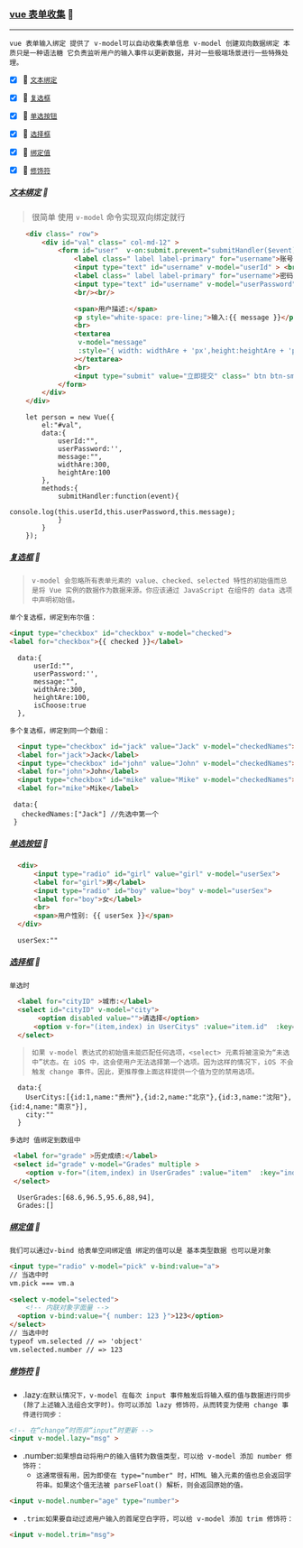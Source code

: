 ### [vue 表单收集](#top) :maple_leaf: <b id="top"></b> 

----
`vue 表单输入绑定 提供了 v-model可以自动收集表单信息 v-model 创建双向数据绑定 本质只是一种语法糖 它负责监听用户的输入事件以更新数据，并对一些极端场景进行一些特殊处理。`

- [x] :maple_leaf: [`文本绑定`](#text)
- [x] :maple_leaf: [`复选框`](#check)
- [x] :maple_leaf: [`单选按钮`](#radio)
- [x] :maple_leaf: [`选择框`](#options)
- [x] :maple_leaf: [`绑定值`](#bind)
- [x] :maple_leaf: [`修饰符`](#desc)


##### [文本绑定](#top)  :maple_leaf: <b id="text"></b> 
> 很简单 使用 `v-model` 命令实现双向绑定就行 

```html
    <div class=" row">
        <div id="val" class=" col-md-12" >
            <form id="user"  v-on:submit.prevent="submitHandler($event)" >
                <label class=" label label-primary" for="username">账号</label>
                <input type="text" id="username" v-model="userId" > <br/><br/>
                <label class=" label label-primary" for="username">密码</label>
                <input type="text" id="username" v-model="userPassword" >
                <br/><br/>

                <span>用户描述:</span>
                <p style="white-space: pre-line;">输入:{{ message }}</p>
                <br>
                <textarea
                 v-model="message" 
                 :style="{ width: widthAre + 'px',height:heightAre + 'px' }"
                ></textarea>
                <br>
                <input type="submit" value="立即提交" class=" btn btn-sm btn-primary" />
            </form>
        </div>
    </div>
```

```node
    let person = new Vue({
        el:"#val",
        data:{
            userId:"",
            userPassword:'',
            message:"",
            widthAre:300,
            heightAre:100
        },
        methods:{
            submitHandler:function(event){
                console.log(this.userId,this.userPassword,this.message);
            }
        }
    });
```
##### [复选框](#top)  :maple_leaf: <b id="check"></b> 
> `v-model 会忽略所有表单元素的 value、checked、selected 特性的初始值而总是将 Vue 实例的数据作为数据来源。你应该通过 JavaScript 在组件的 data 选项中声明初始值。`

`单个复选框，绑定到布尔值：`

```html
<input type="checkbox" id="checkbox" v-model="checked">
<label for="checkbox">{{ checked }}</label>
```
```node
  data:{
      userId:"",
      userPassword:'',
      message:"",
      widthAre:300,
      heightAre:100,
      isChoose:true
  },
```
`多个复选框，绑定到同一个数组：`
```html
  <input type="checkbox" id="jack" value="Jack" v-model="checkedNames">
  <label for="jack">Jack</label>
  <input type="checkbox" id="john" value="John" v-model="checkedNames">
  <label for="john">John</label>
  <input type="checkbox" id="mike" value="Mike" v-model="checkedNames">
  <label for="mike">Mike</label>
```

```node
 data:{
   checkedNames:["Jack"] //先选中第一个
 }
```
##### [单选按钮](#top)  :maple_leaf: <b id="radio"></b> 
```html
  <div>
      <input type="radio" id="girl" value="girl" v-model="userSex">
      <label for="girl">男</label>
      <input type="radio" id="boy" value="boy" v-model="userSex">
      <label for="boy">女</label>
      <br>
      <span>用户性别: {{ userSex }}</span>
  </div>
```

```node
  userSex:""
```

##### [选择框](#top)  :maple_leaf: <b id="options"></b> 
`单选时`

```html
  <label for="cityID" >城市:</label>
  <select id="cityID" v-model="city">
       <option disabled value="">请选择</option>
      <option v-for="(item,index) in UserCitys" :value="item.id"  :key="item.id" >{{ item.name }}</option>
  </select>
```
> `如果 v-model 表达式的初始值未能匹配任何选项，<select> 元素将被渲染为“未选中”状态。在 iOS 中，这会使用户无法选择第一个选项。因为这样的情况下，iOS 不会触发 change 事件。因此，更推荐像上面这样提供一个值为空的禁用选项。`
```node
  data:{
    UserCitys:[{id:1,name:"贵州"},{id:2,name:"北京"},{id:3,name:"沈阳"},{id:4,name:"南京"}],
    city:""
  }
```
`多选时 值绑定到数组中`
```html
 <label for="grade" >历史成绩:</label>
 <select id="grade" v-model="Grades" multiple >
    <option v-for="(item,index) in UserGrades" :value="item"  :key="index" >{{ item }}</option>
 </select>
```
```node
  UserGrades:[68.6,96.5,95.6,88,94],
  Grades:[]
```
##### [绑定值](#top)  :maple_leaf: <b id="bind"></b> 
`我们可以通过v-bind 给表单空间绑定值 绑定的值可以是 基本类型数据 也可以是对象`

```html
<input type="radio" v-model="pick" v-bind:value="a">
// 当选中时
vm.pick === vm.a

<select v-model="selected">
    <!-- 内联对象字面量 -->
  <option v-bind:value="{ number: 123 }">123</option>
</select>
// 当选中时
typeof vm.selected // => 'object'
vm.selected.number // => 123
```

##### [修饰符](#top)  :maple_leaf: <b id="desc"></b> 
* .lazy:`在默认情况下，v-model 在每次 input 事件触发后将输入框的值与数据进行同步 (除了上述输入法组合文字时)。你可以添加 lazy 修饰符，从而转变为使用 change 事件进行同步：`
```html
<!-- 在“change”时而非“input”时更新 -->
<input v-model.lazy="msg" >
```
* .number:`如果想自动将用户的输入值转为数值类型，可以给 v-model 添加 number 修饰符：`
   * `这通常很有用，因为即使在 type="number" 时，HTML 输入元素的值也总会返回字符串。如果这个值无法被 parseFloat() 解析，则会返回原始的值。`
```html
<input v-model.number="age" type="number">
```
* `.trim`:`如果要自动过滤用户输入的首尾空白字符，可以给 v-model 添加 trim 修饰符：`
```html
<input v-model.trim="msg">
```





















